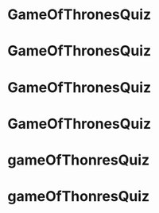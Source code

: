 # GameOfThronesQuiz
# GameOfThronesQuiz
# GameOfThronesQuiz
# GameOfThronesQuiz
# gameOfThonresQuiz
# gameOfThonresQuiz
